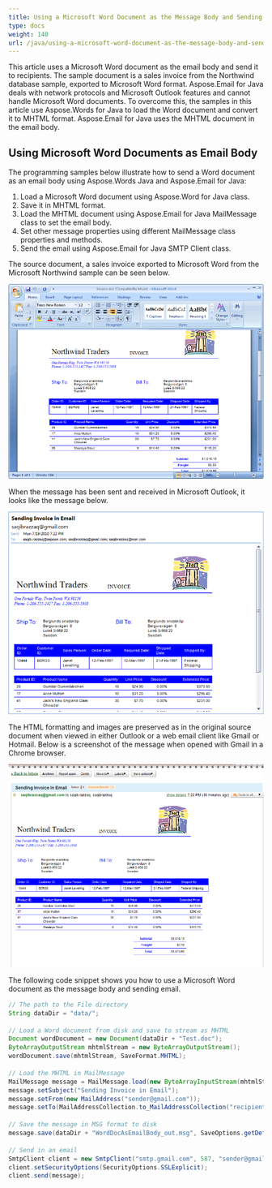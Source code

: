 ```yaml
---
title: Using a Microsoft Word Document as the Message Body and Sending Email
type: docs
weight: 140
url: /java/using-a-microsoft-word-document-as-the-message-body-and-sending-email/
---
```



This article uses a Microsoft Word document as the email body and send it to recipients. The sample document is a sales invoice from the Northwind database sample, exported to Microsoft Word format. Aspose.Email for Java deals with network protocols and Microsoft Outlook features and cannot handle Microsoft Word documents. To overcome this, the samples in this article use Aspose.Words for Java to load the Word document and convert it to MHTML format. Aspose.Email for Java uses the MHTML document in the email body.
## **Using Microsoft Word Documents as Email Body**
The programming samples below illustrate how to send a Word document as an email body using Aspose.Words Java and Aspose.Email for Java:

1. Load a Microsoft Word document using Aspose.Word for Java class.
1. Save it in MHTML format.
1. Load the MHTML document using Aspose.Email for Java MailMessage class to set the email body.
1. Set other message properties using different MailMessage class properties and methods.
1. Send the email using Aspose.Email for Java SMTP Client class.

The source document, a sales invoice exported to Microsoft Word from the Microsoft Northwind sample can be seen below. 

![todo:image_alt_text](using-a-microsoft-word-document-as-the-message-body-and-sending-email_1.png)



When the message has been sent and received in Microsoft Outlook, it looks like the message below. 

![todo:image_alt_text](using-a-microsoft-word-document-as-the-message-body-and-sending-email_2.png)



The HTML formatting and images are preserved as in the original source document when viewed in either Outlook or a web email client like Gmail or Hotmail. Below is a screenshot of the message when opened with Gmail in a Chrome browser. 

![todo:image_alt_text](using-a-microsoft-word-document-as-the-message-body-and-sending-email_3.png)

The following code snippet shows you how to use a Microsoft Word document as the message body and sending email.



~~~Java
// The path to the File directory
String dataDir = "data/";

// Load a Word document from disk and save to stream as MHTML
Document wordDocument = new Document(dataDir + "Test.doc");
ByteArrayOutputStream mhtmlStream = new ByteArrayOutputStream();
wordDocument.save(mhtmlStream, SaveFormat.MHTML);

// Load the MHTML in MailMessage
MailMessage message = MailMessage.load(new ByteArrayInputStream(mhtmlStream.toByteArray()), new MhtmlLoadOptions());
message.setSubject("Sending Invoice in Email");
message.setFrom(new MailAddress("sender@gmail.com"));
message.setTo(MailAddressCollection.to_MailAddressCollection("recipient@gmail.com"));

// Save the message in MSG format to disk
message.save(dataDir + "WordDocAsEmailBody_out.msg", SaveOptions.getDefaultMsgUnicode());

// Send in an email
SmtpClient client = new SmtpClient("smtp.gmail.com", 587, "sender@gmail.com", "pwd");
client.setSecurityOptions(SecurityOptions.SSLExplicit);
client.send(message);
~~~